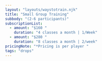 ```yaml
---
layout: "layouts/waystotrain.njk"
title: "Small Group Training"
subbody: "(2-6 participants)"
subscriptionList:
  - amount: "$160 "
    duration: "4 classes a month | 1/Week"
  - amount: "$280 "
    duration: "8 classes a month | 2/week"
pricingNote: "*Pricing is per player "
tags: "drops"
---
```

